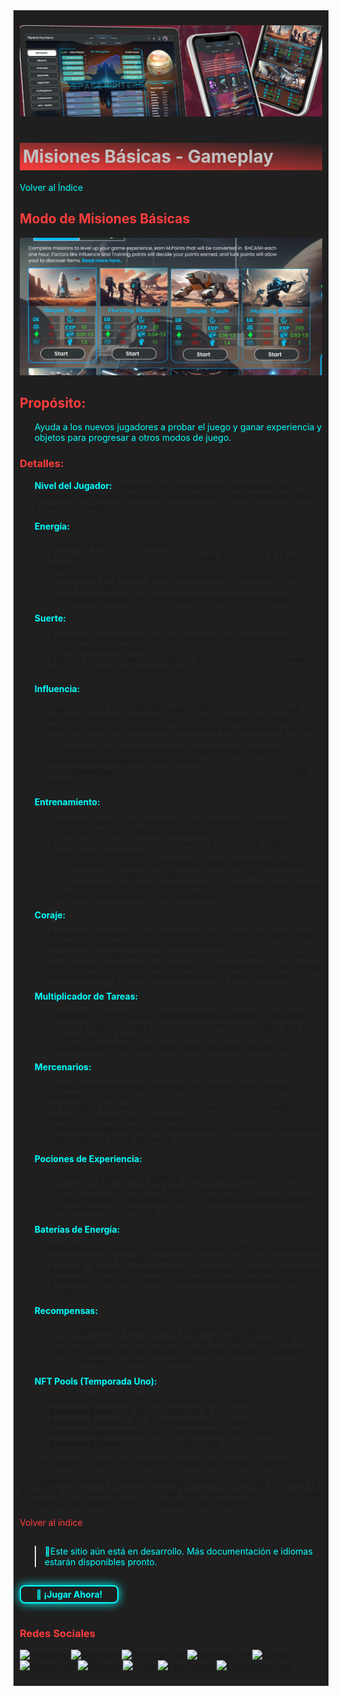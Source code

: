 <div style="background-color:#1F1F1F; padding:10px;">

![UI-Banner](../../../static/img/UI-Banner.jpg)
# <div style="background: linear-gradient(185deg, #1F1F1F, #FF3D3D); padding: 5px; color: #FFFFFF;"><span style="color:#c0c0c0"> Misiones Básicas - Gameplay
[<span style="color:#00FFFF">Volver al Índice</span>](../00-index.md)
## **<span style="color:#FF3D3D">Modo de Misiones Básicas</span>**
![Missionspic](<../../../static/img/image_1.png>)
## **<span style="color:#FF3D3D">Propósito:</span>**

- <span style="color:#00FFFF">Ayuda a los nuevos jugadores a probar el juego y ganar experiencia y objetos para progresar a otros modos de juego.</span>

### **<span style="color:#FF3D3D">Detalles:</span>**

- **<span style="color:#00FFFF">Nivel del Jugador:</span>** Aumenta con la experiencia ganada en las misiones. Los niveles más altos desbloquean nuevas características y modos de juego.

- **<span style="color:#00FFFF">Energía:</span>**
  - Comienza en 100/100 puntos.
  - Se regenera con el tiempo (1 punto cada 10 minutos) o se puede mejorar.
  - Las mejoras se pueden ganar, intercambiar o comprar en la tienda (limitado).
  - Con **HunterPass** activo, la energía se regenera más rápido.

- **<span style="color:#00FFFF">Suerte:</span>**
  - Afecta las recompensas de las misiones y la posibilidad de acuñar nuevos activos.
  - Algunos recompensas son objetos gratuitos, otros están basados en PoP (Prueba de Participación).

- **<span style="color:#00FFFF">Influencia:</span>**
  - Representa la autoridad del jugador. Mayor influencia otorga acceso a mejores recompensas y nuevos modos de juego.
  - Más influencia resulta en mayores partes de recompensa en las misiones.
  - La influencia se puede aumentar completando misiones, desbloqueando logros y con objetos.
  - Con **HunterPass** obtienes un Bono de Influencia mientras esté activo.

- **<span style="color:#00FFFF">Entrenamiento:</span>**
  - Necesario para evitar fracasos en las misiones y mantener el equilibrio con los puntos de influencia.
  - Alta influencia con bajo entrenamiento puede llevar a ganancias y rendimiento reducidos.
  - El entrenamiento puede aumentarse completando Misiones de Entrenamiento, comprando objetos o con HunterPass.
  - El entrenamiento no paga recompensas ni da objetos, solo ayuda a prevenir la reducción de recompensas.

- **<span style="color:#00FFFF">Coraje:</span>**
  - Afecta los cálculos de recompensas; alto coraje por sobrecarga de trabajo puede reducir las recompensas.
  - Gestiona el coraje reclutando más tropas, invirtiendo en activos que ayudan a aumentar los Puntos de Entrenamiento, o acuñando nuevos activos a través de la elaboración y otros métodos.

- **<span style="color:#00FFFF">Multiplicador de Tareas:</span>**
  - Completar la misma tarea repetidamente aumenta la dificultad, aumenta más el Coraje y reduce las recompensas hasta que se reinicie cada 24 horas.
  - Equilibra diferentes tareas para evitar impactos negativos.

- **<span style="color:#00FFFF">Mercenarios:</span>**
  - Tropas temporales que aumentan los puntos de influencia durante 6-12 horas.
  - La cantidad de mercenarios que se unen es aleatoria según la suerte y la influencia del jugador.
  - Con **HunterPass** activo, los mercenarios se quedan por períodos más largos de hasta 24 horas.

- **<span style="color:#00FFFF">Pociones de Experiencia:</span>**
  - Aumenta la experiencia ganada. Cantidades limitadas están disponibles en la tienda del juego diariamente.
  - La disponibilidad varía según DAU, se equilibra automáticamente para mantener la escasez.

- **<span style="color:#00FFFF">Baterías de Energía:</span>**
  - **Mini-Batería:** Rellena 15 puntos de energía (40% de probabilidad de caída), no se puede almacenar.
  - **Batería🔋:** Rellena completamente la energía, se puede almacenar y apilar en Cajas de Energía. La probabilidad de caída es del 12.48%.

- **<span style="color:#00FFFF">Recompensas:</span>**
  - Gana experiencia, mercenarios y objetos del juego.
  - Los puntos de misión se convierten en $HCASH cada hora.
  - Algunas caídas son exclusivas de Misiones Básicas y pueden estar limitadas por tiempo o eventos.

- **<span style="color:#00FFFF">NFT Pools (Temporada Uno):</span>**
  - **Avatares Comunes:** 5% de probabilidad (6 tipos)
  - **Avatares Raros:** 2% de probabilidad (6 tipos)
  - **Avatares Épicos:** 0.8% de probabilidad (6 tipos)
  - **Avatares Legendarios:** 0.16% de probabilidad (4 tipos)
  - **Avatares Míticos:** 0.04% de probabilidad (2 tipos)

  Más objetos y pools se añadirán después de la fase de prueba.

Los jugadores deben gestionar estratégicamente la energía, la suerte, la influencia, el entrenamiento y el coraje para maximizar sus recompensas y progresar de manera efectiva a través de las misiones.


[<span style="color:#FF3D3D">Volver al índice</span>](../00-index.md)
<hr>

><span style="color:#00FFFF"> 🔧Este sitio aún está en desarrollo. Más documentación e idiomas estarán disponibles pronto.</span>
<hr>
<a href="https://spacehunters.online" style="text-decoration:none;">
  <div style="display:inline-block; padding:4px 24px; background-color:#1F1F1F; color:#00FFFF; border: 2px solid #00FFFF; border-radius:8px; font-weight:bold; box-shadow: 0px 0px 15px #00FFFF; transition: background-color 0.3s, box-shadow 0.3s;">
    🚀 ¡Jugar Ahora!
  </div>
</a>

<style>
  a:hover div {
    background-color: #00FFFF;
    color: #1F1F1F;
    box-shadow: 0px 0px 25px #00FFFF;
  }
</style>
****

### <span style="color:#FF3D3D">Redes Sociales</span>


[![Telegram](https://img.shields.io/badge/Telegram-BOT-26A5E4?style=plastic&logo=telegram)](https://t.me/SpaceHuntersBot)
[![Telegram](https://img.shields.io/badge/Telegram-Announcements-26A5E4?style=plastic&logo=telegram)](https://t.me/spacehuntersnews)
[![Telegram EN](https://img.shields.io/badge/Telegram-Chat%20ENG-2CA5E0?style=plastic&logo=telegram)](https://t.me/spacehunterss)
[![Telegram EN](https://img.shields.io/badge/Telegram-Chat%20ESP-2CA5E0?style=plastic&logo=telegram)](https://t.me/shspanish)
[![Discord](https://img.shields.io/badge/Discord-Space%20Hunters-7289DA?style=plastic&logo=discord)](https://discord.gg/wpmzyJM9xb)
[![AtomicHub](https://img.shields.io/badge/AtomicHub-Space%20Hunters-EE474C?style=plastic&logo=atomichub)](https://wax.atomichub.io/explorer/collection/wax-mainnet/spacehunterz)
[![GitBook](https://img.shields.io/badge/GitBook-Space%20Hunters-7A8089?style=plastic&logo=gitbook)](https://spaceheroes.gitbook.io/space-hunters)
[![Zealy](https://img.shields.io/badge/Zealy-Space%20Hunters-FF69B4?style=plastic&logo=zealy)](https://zealy.io/cw/spacehuntersthereborn/invite/UroI4c6fhtB3SX65siHBX)
[![PlayToEarn](https://img.shields.io/badge/PlayToEarn-Space%20Hunters-34C759?style=plastic&logo=playtoearn)](https://playtoearn.com/blockchaingame/space-hunters-the-reborn?rel=search)
[![CoinMarketCap](https://img.shields.io/badge/CoinMarketCap-NFTSpaceHunters-03C9A9?style=plastic&logo=coinmarketcap)](https://coinmarketcap.com/community/profile/nftspacehunters/)
